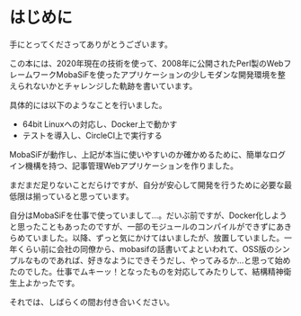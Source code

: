# はじめに

手にとってくださってありがとうございます。

この本には、2020年現在の技術を使って、2008年に公開されたPerl製のWebフレームワークMobaSiFを使ったアプリケーションの少しモダンな開発環境を整えられないかとチャレンジした軌跡を書いています。

具体的には以下のようなことを行いました。

- 64bit Linuxへの対応し、Docker上で動かす
- テストを導入し、CircleCI上で実行する

MobaSiFが動作し、上記が本当に使いやすいのか確かめるために、簡単なログイン機構を持つ、記事管理Webアプリケーションを作りました。

まだまだ足りないことだらけですが、自分が安心して開発を行うために必要な最低限は揃っていると思っています。

自分はMobaSiFを仕事で使っていまして…。だいぶ前ですが、Docker化しようと思ったこともあったのですが、一部のモジュールのコンパイルができずにあきらめていました。以降、ずっと気にかけてはいましたが、放置していました。一年くらい前に会社の同僚から、mobasifの話書いてよといわれて、OSS版のシンプルなものであれば、好きなようにできそうだし、やってみるか…と思って始めたのでした。仕事でムキーッ！となったものを対応してみたりして、結構精神衛生上よかったです。

それでは、しばらくの間お付き合いください。
